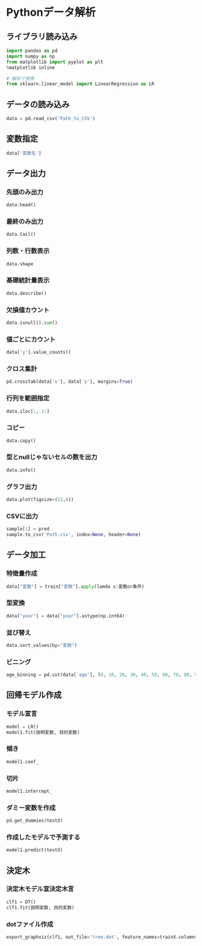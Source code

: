 # Pythonデータ解析

## ライブラリ読み込み

```python
import pandas as pd
import numpy as np
from matplotlib import pyplot as plt
%matplotlib inline

# 解析で使用
from sklearn.linear_model import LinearRegression as LR
```

## データの読み込み

```python
data = pd.read_csv('Path_to_CSV')
```

## 変数指定

```python
data['変数名']
```

## データ出力

### 先頭のみ出力

```python
data.head()
```

### 最終のみ出力

```python
data.tail()
```

### 列数・行数表示

```python
data.shape
```

### 基礎統計量表示

```python
data.describe()
```

### 欠損値カウント

```python
data.isnull().sum()
```

### 値ごとにカウント

```python
data['y'].value_counts()
```

### クロス集計

```python
pd.crosstab(data['x'], data['y'], margins=True)
```

### 行列を範囲指定

```python
data.iloc[:, 1:]
```

### コピー

```python
data.copy()
```

### 型とnullじゃないセルの数を出力

```python
data.info()
```

### グラフ出力

```python
data.plot(figsize=(12,4))
```

### CSVに出力

```python
sample[1] = pred
sample.to_csv('Path.csv', index=None, header=None)
```

## データ加工

### 特徴量作成

```python
data["変数"] = train["変数"].apply(lamda x:変数or条件)
```

### 型変換

```python
data["year"] = data["year"].astype(np.int64)
```

### 並び替え

```python
data.sort_values(by="変数")
```

### ビニング

```python
age_binning = pd.cut(data['age'], [0, 10, 20, 30, 40, 50, 60, 70, 80, 90])
```

## 回帰モデル作成

### モデル宣言

```python
model = LR()
model1.fit(説明変数, 目的変数)
```

### 傾き

```python
model1.coef_
```

### 切片

```python
model1.intercept_
```

### ダミー変数を作成

```python
pd.get_dummies(testX)
```

### 作成したモデルで予測する

```python
model1.predict(testX)
```

## 決定木

### 決定木モデル宣決定木言

```python
clf1 = DT()
clf1.fit(説明変数, 目的変数)
```

### dotファイル作成

```python
export_graphviz(clf1, out_file='tree.dot', feature_names=trainX.columns, class_names=['0', '1'], filled=True, rounded=True)
```
